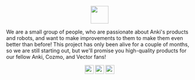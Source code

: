 <p align="center">
<img height="48px" src="https://razuproject.github.io/assets/logo.svg">
</p>


We are a small group of people, who are passionate about Anki's products and robots, and want to make improvements to them to make them even better than before!
This project has only been alive for a couple of months, so we are still starting out, but we'll promise you high-quality products for our fellow Anki, Cozmo, and Vector fans! 


<p align="center">
<img height="24px" src="https://razuproject.github.io/assets/discord.svg">
<img height="24px" src="https://razuproject.github.io/assets/reddit.svg">
<img height="24px" src="https://razuproject.github.io/assets/youtube.svg">
</p>
